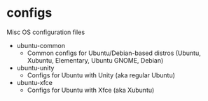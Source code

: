 # configs
Misc OS configuration files

- ubuntu-common
  - Common configs for Ubuntu/Debian-based distros (Ubuntu, Xubuntu, Elementary, Ubuntu GNOME, Debian)
- ubuntu-unity
  - Configs for Ubuntu with Unity (aka regular Ubuntu)
- ubuntu-xfce
  - Configs for Ubuntu with Xfce (aka Xubuntu)
